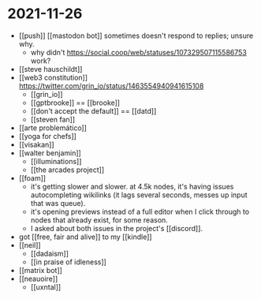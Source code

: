 # 2021-11-26

- [[push]] [[mastodon bot]] sometimes doesn't respond to replies; unsure why.
  - why didn't https://social.coop/web/statuses/107329507115586753 work?
- [[steve hauschildt]] 
- [[web3 constitution]] https://twitter.com/grin_io/status/1463554940941615108
  - [[grin_io]]
  - [[gptbrooke]] == [[brooke]]
  - [[don't accept the default]] == [[datd]]
  - [[steven fan]]
- [[arte problemático]]
- [[yoga for chefs]]
- [[visakan]]
- [[walter benjamin]]
  - [[illuminations]]
  - [[the arcades project]]
- [[foam]]
  - it's getting slower and slower. at 4.5k nodes, it's having issues autocompleting wikilinks (it lags several seconds, messes up input that was queue).
  - it's opening previews instead of a full editor when I click through to nodes that already exist, for some reason.
  - I asked about both issues in the project's [[discord]].
- got [[free, fair and alive]] to my [[kindle]]
- [[neil]]
  - [[dadaism]]
  - [[in praise of idleness]]
- [[matrix bot]]
- [[neauoire]]
  - [[uxntal]]